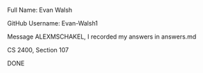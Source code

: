 Full Name: Evan Walsh

GitHub Username: Evan-Walsh1

Message ALEXMSCHAKEL, I recorded my answers in answers.md

CS 2400, Section 107

DONE
